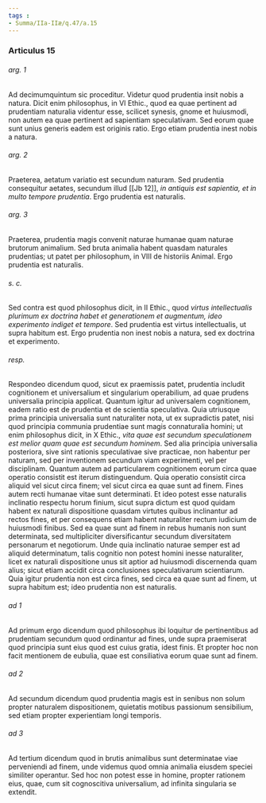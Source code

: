 ```yaml
---
tags : 
- Summa/IIa-IIæ/q.47/a.15
---
```


### Articulus 15

###### arg. 1
Ad decimumquintum sic proceditur. Videtur quod prudentia insit nobis a natura. Dicit enim philosophus, in VI Ethic., quod ea quae pertinent ad prudentiam naturalia videntur esse, scilicet synesis, gnome et huiusmodi, non autem ea quae pertinent ad sapientiam speculativam. Sed eorum quae sunt unius generis eadem est originis ratio. Ergo etiam prudentia inest nobis a natura.

###### arg. 2
Praeterea, aetatum variatio est secundum naturam. Sed prudentia consequitur aetates, secundum illud [[Jb 12]], *in antiquis est sapientia, et in multo tempore prudentia*. Ergo prudentia est naturalis.

###### arg. 3
Praeterea, prudentia magis convenit naturae humanae quam naturae brutorum animalium. Sed bruta animalia habent quasdam naturales prudentias; ut patet per philosophum, in VIII de historiis Animal. Ergo prudentia est naturalis.

###### s. c.
Sed contra est quod philosophus dicit, in II Ethic., quod *virtus intellectualis plurimum ex doctrina habet et generationem et augmentum, ideo experimento indiget et tempore*. Sed prudentia est virtus intellectualis, ut supra habitum est. Ergo prudentia non inest nobis a natura, sed ex doctrina et experimento.

###### resp.
Respondeo dicendum quod, sicut ex praemissis patet, prudentia includit cognitionem et universalium et singularium operabilium, ad quae prudens universalia principia applicat. Quantum igitur ad universalem cognitionem, eadem ratio est de prudentia et de scientia speculativa. Quia utriusque prima principia universalia sunt naturaliter nota, ut ex supradictis patet, nisi quod principia communia prudentiae sunt magis connaturalia homini; ut enim philosophus dicit, in X Ethic., *vita quae est secundum speculationem est melior quam quae est secundum hominem*. Sed alia principia universalia posteriora, sive sint rationis speculativae sive practicae, non habentur per naturam, sed per inventionem secundum viam experimenti, vel per disciplinam. Quantum autem ad particularem cognitionem eorum circa quae operatio consistit est iterum distinguendum. Quia operatio consistit circa aliquid vel sicut circa finem; vel sicut circa ea quae sunt ad finem. Fines autem recti humanae vitae sunt determinati. Et ideo potest esse naturalis inclinatio respectu horum finium, sicut supra dictum est quod quidam habent ex naturali dispositione quasdam virtutes quibus inclinantur ad rectos fines, et per consequens etiam habent naturaliter rectum iudicium de huiusmodi finibus. Sed ea quae sunt ad finem in rebus humanis non sunt determinata, sed multipliciter diversificantur secundum diversitatem personarum et negotiorum. Unde quia inclinatio naturae semper est ad aliquid determinatum, talis cognitio non potest homini inesse naturaliter, licet ex naturali dispositione unus sit aptior ad huiusmodi discernenda quam alius; sicut etiam accidit circa conclusiones speculativarum scientiarum. Quia igitur prudentia non est circa fines, sed circa ea quae sunt ad finem, ut supra habitum est; ideo prudentia non est naturalis.

###### ad 1
Ad primum ergo dicendum quod philosophus ibi loquitur de pertinentibus ad prudentiam secundum quod ordinantur ad fines, unde supra praemiserat quod principia sunt eius quod est cuius gratia, idest finis. Et propter hoc non facit mentionem de eubulia, quae est consiliativa eorum quae sunt ad finem.

###### ad 2
Ad secundum dicendum quod prudentia magis est in senibus non solum propter naturalem dispositionem, quietatis motibus passionum sensibilium, sed etiam propter experientiam longi temporis.

###### ad 3
Ad tertium dicendum quod in brutis animalibus sunt determinatae viae perveniendi ad finem, unde videmus quod omnia animalia eiusdem speciei similiter operantur. Sed hoc non potest esse in homine, propter rationem eius, quae, cum sit cognoscitiva universalium, ad infinita singularia se extendit.

